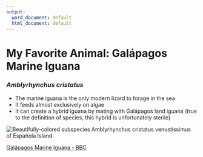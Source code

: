 ```yaml
---
output:
  word_document: default
  html_document: default
---
```

# My Favorite Animal: Galápagos Marine Iguana
### ***Amblyrhynchus cristatus***
* The marine iguana is the only modern lizard to forage in the sea
* It feeds almost exclusively on algae
* It can create a hybrid iguana by mating with Galápagos land iguana (true to the definition of species, this hybrid is unfortunately sterile)

![Beautifully-colored subspecies *Amblyrhynchus cristatus venustissimus* of Española Island](https://upload.wikimedia.org/wikipedia/commons/f/ff/Marine-Iguana-Espanola.jpg)

[Galápagos Marine Iguana - BBC](https://www.youtube.com/watch?v=tO_9zm9tsCs)